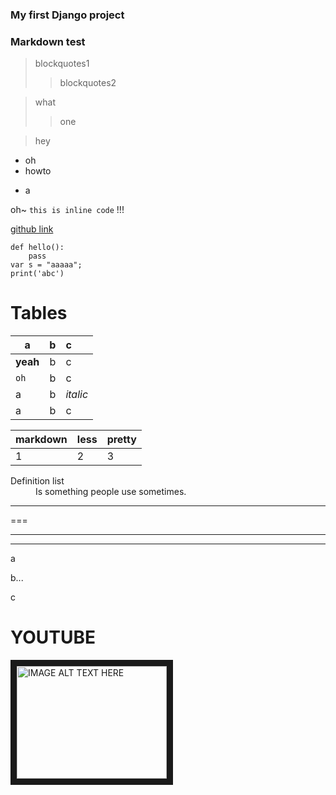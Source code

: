 ### My first Django project

### Markdown test
> blockquotes1
>> blockquotes2

> what
>> one

> hey

- oh
- howto
+ a

oh~ `this is inline code` !!!


[github link](https://github.com)

```
def hello():
    pass
var s = "aaaaa";
print('abc')
```
# Tables
|a  |b   |c   |
|---|:--:|:---|
|**yeah**|b   |c   |
|`oh`|b   |c   |
|a  |b   |*italic* |
|a  |b   |c   |

markdown |less|pretty
---|---|---
1|2|3

<dl>
  <dt>Definition list</dt>
  <dd>Is something people use sometimes.</dd>
</dl>

---
===
***
___

a

b...

c

# YOUTUBE

<a href="http://www.youtube.com/watch?feature=player_embedded&v=YOUTUBE_VIDEO_ID_HERE
" target="_blank"><img src="http://img.youtube.com/vi/YOUTUBE_VIDEO_ID_HERE/0.jpg"
alt="IMAGE ALT TEXT HERE" width="240" height="180" border="10" /></a>
